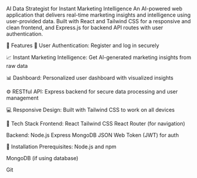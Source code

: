  AI Data Strategist for Instant Marketing Intelligence
An AI-powered web application that delivers real-time marketing insights and intelligence using user-provided data. Built with React and Tailwind CSS for a responsive and clean frontend, and Express.js for backend API routes with user authentication.

🚀 Features
🔐 User Authentication: Register and log in securely

📈 Instant Marketing Intelligence: Get AI-generated marketing insights from raw data

📊 Dashboard: Personalized user dashboard with visualized insights

⚙️ RESTful API: Express backend for secure data processing and user management

💻 Responsive Design: Built with Tailwind CSS to work on all devices

🧱 Tech Stack
Frontend:
React
Tailwind CSS
React Router (for navigation)

Backend:
Node.js
Express
MongoDB 
JSON Web Token (JWT) for auth

🔧 Installation
Prerequisites:
Node.js and npm

MongoDB (if using database)

Git

